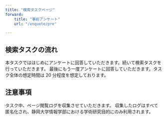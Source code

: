 ```yaml
---
title: "検索タスクページ"
forward:
    title: "事前アンケート"
    url: "/enquete/pre"

---
```


<!--  -->
## 検索タスクの流れ

本タスクでははじめにアンケートに回答していただきます。続いて検索タスクを行っていただきます。 最後にもう一度アンケートに回答していただきます。タスク全体の想定時間は 20 分程度を想定しております。

<!--  -->
## 注意事項

タスク中、ページ閲覧ログを収集させていただきます。 収集したログはすべて匿名化され、静岡大学情報学部における学術研究目的にのみ利用されます。
